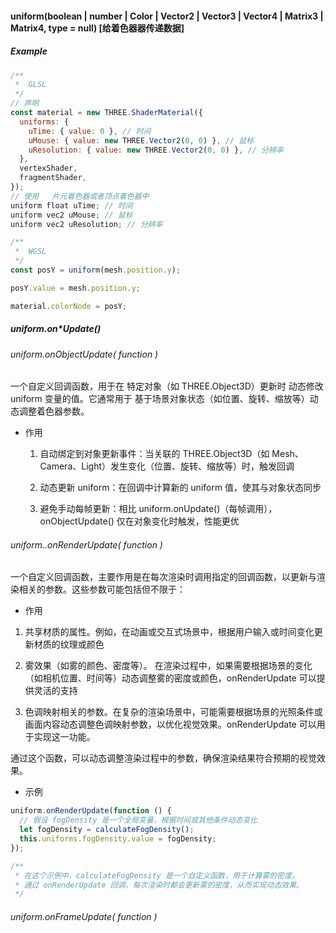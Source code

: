 #### uniform(boolean | number | Color | Vector2 | Vector3 | Vector4 | Matrix3 | Matrix4, type = null) [给着色器器传递数据]

##### Example

```js
/**
 *  GLSL
 */
// 声明
const material = new THREE.ShaderMaterial({
  uniforms: {
    uTime: { value: 0 }, // 时间
    uMouse: { value: new THREE.Vector2(0, 0) }, // 鼠标
    uResolution: { value: new THREE.Vector2(0, 0) }, // 分辨率
  },
  vertexShader,
  fragmentShader,
});
// 使用   片元着色器或者顶点着色器中
uniform float uTime; // 时间
uniform vec2 uMouse; // 鼠标
uniform vec2 uResolution; // 分辨率
```

```js
/**
 *  WGSL
 */
const posY = uniform(mesh.position.y);

posY.value = mesh.position.y;

material.colorNode = posY;
```

##### uniform.on\*Update()

###### uniform.onObjectUpdate( function )

一个自定义回调函数，用于在 特定对象（如 THREE.Object3D）更新时 动态修改 uniform 变量的值。它通常用于 基于场景对象状态（如位置、旋转、缩放等）动态调整着色器参数。

- 作用

  1. 自动绑定到对象更新事件：当关联的 THREE.Object3D（如 Mesh、Camera、Light）发生变化（位置、旋转、缩放等）时，触发回调

  2. 动态更新 uniform：在回调中计算新的 uniform 值，使其与对象状态同步

  3. 避免手动每帧更新：相比 uniform.onUpdate()（每帧调用），onObjectUpdate() 仅在对象变化时触发，性能更优

###### uniform..onRenderUpdate( function )

一个自定义回调函数，主要作用是在每次渲染时调用指定的回调函数，以更新与渲染相关的参数。这些参数可能包括但不限于：

- 作用

1.  共享材质的属性。例如，在动画或交互式场景中，根据用户输入或时间变化更新材质的纹理或颜色

2.  雾效果（如雾的颜色、密度等）。 在渲染过程中，如果需要根据场景的变化（如相机位置、时间等）动态调整雾的密度或颜色，onRenderUpdate 可以提供灵活的支持

3.  色调映射相关的参数。在复杂的渲染场景中，可能需要根据场景的光照条件或画面内容动态调整色调映射参数，以优化视觉效果。onRenderUpdate 可以用于实现这一功能。

通过这个函数，可以动态调整渲染过程中的参数，确保渲染结果符合预期的视觉效果。

- 示例

```js
uniform.onRenderUpdate(function () {
  // 假设 fogDensity 是一个全局变量，根据时间或其他条件动态变化
  let fogDensity = calculateFogDensity();
  this.uniforms.fogDensity.value = fogDensity;
});

/**
 * 在这个示例中，calculateFogDensity 是一个自定义函数，用于计算雾的密度。
 * 通过 onRenderUpdate 回调，每次渲染时都会更新雾的密度，从而实现动态效果。
 */
```

###### uniform.onFrameUpdate( function )
